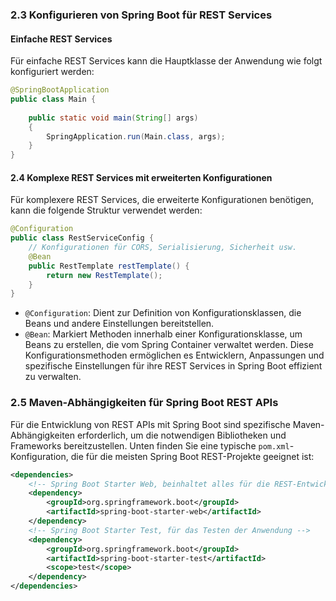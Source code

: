 
### 2.3 Konfigurieren von Spring Boot für REST Services

#### Einfache REST Services

Für einfache REST Services kann die Hauptklasse der Anwendung wie folgt konfiguriert werden:
```java
@SpringBootApplication 
public class Main {     
	
	public static void main(String[] args) 
	{         
		SpringApplication.run(Main.class, args);     
	} 
}
```

#### 2.4 Komplexe REST Services mit erweiterten Konfigurationen

Für komplexere REST Services, die erweiterte Konfigurationen benötigen, kann die folgende Struktur verwendet werden:
```java
@Configuration 
public class RestServiceConfig {          
	// Konfigurationen für CORS, Serialisierung, Sicherheit usw.      
	@Bean     
	public RestTemplate restTemplate() {         
		return new RestTemplate();     
	} 
}
```

- `@Configuration`: Dient zur Definition von Konfigurationsklassen, die Beans und andere Einstellungen bereitstellen.
- `@Bean`: Markiert Methoden innerhalb einer Konfigurationsklasse, um Beans zu erstellen, die vom Spring Container verwaltet werden.
Diese Konfigurationsmethoden ermöglichen es Entwicklern, Anpassungen und spezifische Einstellungen für ihre REST Services in Spring Boot effizient zu verwalten.

### 2.5 Maven-Abhängigkeiten für Spring Boot REST APIs

Für die Entwicklung von REST APIs mit Spring Boot sind spezifische Maven-Abhängigkeiten erforderlich, um die notwendigen Bibliotheken und Frameworks bereitzustellen. Unten finden Sie eine typische `pom.xml`-Konfiguration, die für die meisten Spring Boot REST-Projekte geeignet ist:

```xml
<dependencies>     
	<!-- Spring Boot Starter Web, beinhaltet alles für die REST-Entwicklung -->     
	<dependency>         
		<groupId>org.springframework.boot</groupId>         
		<artifactId>spring-boot-starter-web</artifactId>     
	</dependency>      
	<!-- Spring Boot Starter Test, für das Testen der Anwendung -->     
	<dependency>         
		<groupId>org.springframework.boot</groupId>         
		<artifactId>spring-boot-starter-test</artifactId>         
		<scope>test</scope>     
	</dependency> 
</dependencies>
```